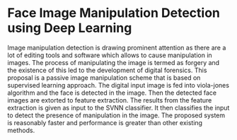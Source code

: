 # Face Image Manipulation Detection using Deep Learning

Image manipulation detection is drawing prominent attention as there are a lot of editing tools and software which allows to cause manipulation in images. The process of manipulating the image is termed as forgery and the existence of this led to the development of digital forensics. This proposal is a passive image manipulation scheme that is based on supervised learning approach. The digital input image is fed into viola-jones algorithm and the face is detected in the image. Then the detected face images are extorted to feature extraction. The results from the feature extraction is given as input to the SVNN classifier. It then classifies the input to detect the presence of manipulation in the image. The proposed system is reasonably faster and performance is greater than other existing methods. 
